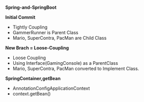 **Spring-and-SpringBoot**

**Initial Commit**
- Tightly Coupling
- GammerRunner is Parent Class
- Mario, SuperContra, PacMan are Child Class

**New Brach = Loose-Coupling**
- Loose Coupling
- Using Interface(GamingConsole) as a ParentClass
- Mario, SuperContra, PacMan converted to Implement Class.


**SpringContainer,getBean**
- AnnotationConfigApplicationContext
- context.getBean()